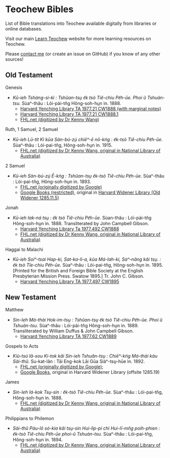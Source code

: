 # Teochew Bibles

List of Bible translations into Teochew available digitally from libraries or online databases.

Visit our main [Learn Teochew](https://learn-teochew.github.io) website for more learning resources on Teochew.

Please [contact me](https://docs.google.com/forms/d/e/1FAIpQLSfuLo78EgRtgVeoEb1zTXZOtb0W0cBWdrNu46CYtkLaVwhlZQ/viewform) (or create an issue on GitHub) if you know of any other sources!

## Old Testament

Genesis

* *Kū-ieh Tshàng-sì-kì : Tshûan-tsṳ e̍k tsò Tiê-chiu Pe̍h-ūe. Phoi ũ Tshuàn-tsu.* Sùaⁿ-thâu : Lói-pài-tn̂g Hông-soh-hṳn ìn. 1888. 
  * [Harvard Yenching Library TA 1977.21 CW1888 (with marginal notes)](https://nrs.lib.harvard.edu/urn-3:fhcl:32649445)
  * [Harvard Yenching Library TA 1977.21 CW1888.1](https://nrs.lib.harvard.edu/urn-3:fhcl:32627152)
  * [FHL.net (digitized by Dr Kenny Wang)](https://bible.fhl.net/gbdoc/ob/nob.html?book=129)


Ruth, 1 Samuel, 2 Samuel

* *Kū-ieh Lū-tit Kì kūa Sàn-bú-zṳ́ chiēⁿ-ē nō-kńg : e̍k-tsò Tiê-chiu Pe̍h-ūe.* Sùaⁿ-thâu : Lói-pai-tn̂g, Hông-soh-hṳn ìn. 1915.
  * [FHL.net (digitized by Dr Kenny Wang, original in National Library of Australia)](https://bible.fhl.net/gbdoc/ob/nob.html?book=146)


2 Samuel

* *Kū-ieh Sàn-bú-zṳ́ Ē-kńg : Tshûan-tsṳ e̍k-tsò Tiê-chiu Pe̍h-ūe.* Sùaⁿ-thâu : Lói-pai-tn̂g, Hông-soh-hṳn ìn. 1893.
  * [FHL.net (originally digitized by Google)](https://bible.fhl.net/gbdoc/ob/nob.html?book=123)
  * [Google Books (restricted)](https://books.google.de/books?vid=HARVARD:32044024231169), original in [Harvard Widener Library (Old Widener 1285.11.5)](http://id.lib.harvard.edu/alma/990028930920203941/catalog)


Jonah

* *Kū-ieh Iak-ná tsṳ : e̍k tsò Tiê-chiu Pe̍h-ūe.* Sùan-thâu : Lói-pài-tn̂g Hông-soh-hṳn ìn. 1888. Transliterated by John Campbell Gibson. 
  * [Harvard Yenching Library Ta 1977.492 CW1888](https://nrs.lib.harvard.edu/urn-3:fhcl:32647785)
  * [FHL.net (digitized by Dr Kenny Wang, original in National Library of Australia)](https://bible.fhl.net/gbdoc/ob/nob.html?book=204)


Haggai to Malachi

* *Kū-ieh Soiⁿ-tsai Hap-ki, Sat-ka-lì-a, kũa Má-lah-ki, Saⁿ-nâng kâi tsṳ. : e̍k tsò Tîe-chiu Pe̍h-ūe.* Sùaⁿ-thâu : Lói-pai-tn̂g, Hông-soh-hṳn ìn. 1895. [Printed for the British and Foreign Bible Society at the English Presbyterian Mission Press. Swatow 1895.] Tr. John C. Gibson.
  * [Harvard Yenching Library TA 1977.497 CW1895](https://nrs.lib.harvard.edu/urn-3:fhcl:32648251)



## New Testament

Matthew

* *Sin-Ieh Má-thài Hok-im-tsṳ : Tshûan-tsṳ e̍k tsò Tiê-chiu Pe̍h-ūe. Phoi ũ Tshuàn-tsu.* Sùaⁿ-thâu : Lói-pài-tn̂g Hông-soh-hṳn ìn. 1889. Transliterated by William Duffus & John Campbell Gibson. 
  * [Harvard Yenching Library TA 1977.62 CW1889](https://nrs.lib.harvard.edu/urn-3:fhcl:32723208)


Gospels to Acts

* *Kiù-tsú Iâ-sou Ki-tok kâi Sin-ieh Tshuân-tsṳ : Chiēⁿ-kńg Má-thài kàu Sài-thû.* Su-kat-lân : Tāi Eng-kok Lāi Gūa Siàⁿ-tsṳ-hūe ìn. 1892.
  * [FHL.net (originally digitized by Google)](https://bible.fhl.net/gbdoc/ob/nob.html?book=145);
  * [Google Books](https://books.google.de/books?vid=HARVARD:HWPLVJ), original in Harvard Widener Library (offsite 1285.19)


James

* *Sin-Ieh Iá-kok Tsṳ-sìn : e̍k-tsò Tiê-chiu Pe̍h-ūe.* Sùaⁿ-thâu : Lói-pai-tn̂g, Hông-soh-hṳn ìn. 1888. 
  * [FHL.net (digitized by Dr Kenny Wang, original in National Library of Australia)](https://bible.fhl.net/gbdoc/ob/nob.html?book=205)


Philippians to Philemon

* *Sài-thû Páu-lô só-kìa kâi tsṳ-sìn Hui-lìp-pí chì Hui-lī-mn̂g poih-phien : e̍k-tsò Tiê-chiu Pe̍h-ūe phoi-ũ Tshuàn-tsu.* Sùaⁿ-thâu : Lói-pai-tn̂g, Hông-soh-hṳn ìn. 1894. 
  * [FHL.net (digitized by Dr Kenny Wang, original in National Library of Australia)](https://bible.fhl.net/gbdoc/ob/nob.html?book=126)